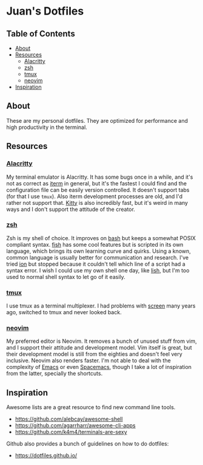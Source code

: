 # Juan's Dotfiles

## Table of Contents

<!-- START doctoc generated TOC please keep comment here to allow auto update -->
<!-- DON'T EDIT THIS SECTION, INSTEAD RE-RUN doctoc TO UPDATE -->


- [About](#about)
- [Resources](#resources)
  - [Alacritty](#alacritty)
  - [zsh](#zsh)
  - [tmux](#tmux)
  - [neovim](#neovim)
- [Inspiration](#inspiration)

<!-- END doctoc generated TOC please keep comment here to allow auto update -->

## About

These are my personal dotfiles. They are optimized for performance and high
productivity in the terminal.

## Resources

### [Alacritty](https://github.com/alacritty/alacritty)

My terminal emulator is Alacritty. It has some bugs once in a while, and it's
not as correct as [iterm](https://iterm2.com/) in general, but it's the fastest
I could find and the configuration file can be easily version controlled. It
doesn't support tabs (for that I use `tmux`). Also iterm development processes
are old, and I'd rather not support that.
[Kitty](https://sw.kovidgoyal.net/kitty/) is also incredibly fast, but it's
weird in many ways and I don't support the attitude of the creator.

### [zsh](https://www.zsh.org/)

Zsh is my shell of choice. It improves on
[bash](https://www.gnu.org/software/bash/) but keeps a somewhat POSIX compliant
syntax. [fish](https://fishshell.com/) has some cool features but is scripted
in its own language, which brings its own learning curve and quirks. Using a
known, common language is usually better for communication and research. I've
tried [ion](https://github.com/redox-os/ion) but stopped because it couldn't
tell which line of a script had a syntax error. I wish I could use my own shell
one day, like [lish](https://github.com/juanibiapina/lish), but I'm too
used to normal shell syntax to let go of it easily.

### [tmux](https://github.com/tmux/tmux)

I use tmux as a terminal multiplexer. I had problems with
[screen](https://www.gnu.org/software/screen/) many years ago, switched to tmux
and never looked back.

### [neovim](https://neovim.io/)

My preferred editor is Neovim. It removes a bunch of unused stuff from vim, and
I support their attitude and development model. Vim itself is great, but their
development model is still from the eighties and doesn't feel very inclusive.
Neovim also renders faster. I'm not able to deal with the complexity of
[Emacs](https://www.gnu.org/software/emacs/) or even
[Spacemacs](https://www.spacemacs.org/), though I take a lot of inspiration
from the latter, specially the shortcuts.

## Inspiration

Awesome lists are a great resource to find new command line tools.

- https://github.com/alebcay/awesome-shell
- https://github.com/agarrharr/awesome-cli-apps
- https://github.com/k4m4/terminals-are-sexy

Github also provides a bunch of guidelines on how to do dotfiles:

- https://dotfiles.github.io/
